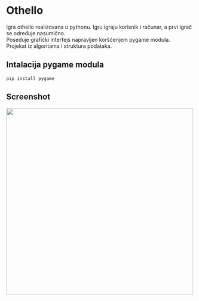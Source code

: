 # Othello

Igra othello realizovana u pythonu. Igru igraju korisnik i računar, a prvi igrač se određuje nasumično.  
Poseduje grafički interfejs napravljen koršćenjem pygame modula.  
Projekat iz algoritama i struktura podataka.  

## Intalacija pygame modula
```
pip install pygame
```

## Screenshot
<img src="https://github.com/momir64/othello/assets/40437358/bfbee3de-81c8-4a9d-9a71-7b2050822f8e" height="500">
